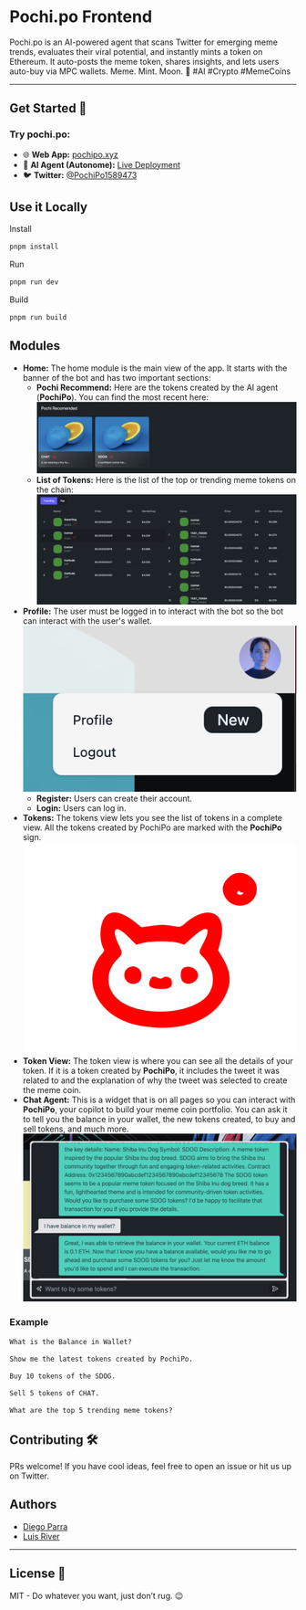 # Pochi.po Frontend

Pochi.po is an AI-powered agent that scans Twitter for emerging meme trends, evaluates their viral potential, and instantly mints a token on Ethereum. It auto-posts the meme token, shares insights, and lets users auto-buy via MPC wallets. Meme. Mint. Moon. 🚀 #AI #Crypto #MemeCoins

---

## Get Started 🚀

### Try pochi.po:
- 🌐 **Web App:** [pochipo.xyz](https://pochipo.xyz)
- 🤖 **AI Agent (Autonome):** [Live Deployment](https://autonome.alt.technology/pochi-po-ljtoie)
- 🐦 **Twitter:** [@PochiPo1589473](https://x.com/PochiPo1589473)

## Use it Locally
Install
```sh
pnpm install
```
Run
```sh
pnpm run dev
```
Build
```sh
pnpm run build
```

## Modules
- **Home:** The home module is the main view of the app. It starts with the banner of the bot and has two important sections:
    - **Pochi Recommend:** Here are the tokens created by the AI agent (**PochiPo**). You can find the most recent here:
    ![Pochi Recommend](https://github.com/PopisAI/pochi-front/blob/main/docs/PochiRecomend.png)
    - **List of Tokens:** Here is the list of the top or trending meme tokens on the chain:
    ![Tokens List](https://github.com/PopisAI/pochi-front/blob/main/docs/Trending.png?raw=true)
- **Profile:** The user must be logged in to interact with the bot so the bot can interact with the user's wallet.
  ![Profile](https://github.com/PopisAI/pochi-front/blob/main/docs/Profile.png?raw=true)
    - **Register:** Users can create their account.
    - **Login:** Users can log in.
- **Tokens:** The tokens view lets you see the list of tokens in a complete view. All the tokens created by PochiPo are marked with the **PochiPo** sign.
  ![Logo](https://github.com/PopisAI/pochi-front/blob/main/public/pochi.svg?raw=true)
- **Token View:** The token view is where you can see all the details of your token. If it is a token created by **PochiPo**, it includes the tweet it was related to and the explanation of why the tweet was selected to create the meme coin.
- **Chat Agent:** This is a widget that is on all pages so you can interact with **PochiPo**, your copilot to build your meme coin portfolio. You can ask it to tell you the balance in your wallet, the new tokens created, to buy and sell tokens, and much more.
  ![Chat](https://github.com/PopisAI/pochi-front/blob/main/docs/chat.png?raw=true)

### Example
```
What is the Balance in Wallet?
```
```
Show me the latest tokens created by PochiPo.
```
```
Buy 10 tokens of the SDOG.
```
```
Sell 5 tokens of CHAT.
```
```
What are the top 5 trending meme tokens?
```

## Contributing 🛠️
PRs welcome! If you have cool ideas, feel free to open an issue or hit us up on Twitter.

## Authors
- [Diego Parra](https://github.com/divait)
- [Luis River](https://github.com/LuisRivera1699)

---

## License 📜
MIT - Do whatever you want, just don’t rug. 😉